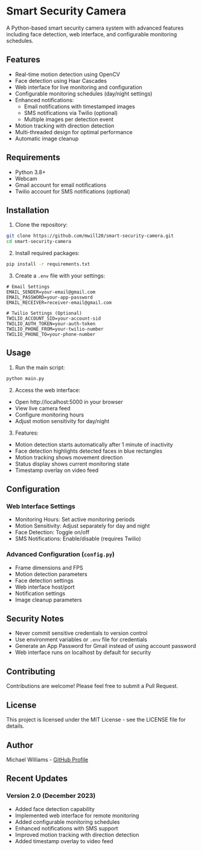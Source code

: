 # Smart Security Camera

A Python-based smart security camera system with advanced features including face detection, web interface, and configurable monitoring schedules.

## Features

- Real-time motion detection using OpenCV
- Face detection using Haar Cascades
- Web interface for live monitoring and configuration
- Configurable monitoring schedules (day/night settings)
- Enhanced notifications:
  - Email notifications with timestamped images
  - SMS notifications via Twilio (optional)
  - Multiple images per detection event
- Motion tracking with direction detection
- Multi-threaded design for optimal performance
- Automatic image cleanup

## Requirements

- Python 3.8+
- Webcam
- Gmail account for email notifications
- Twilio account for SMS notifications (optional)

## Installation

1. Clone the repository:
```bash
git clone https://github.com/mwill20/smart-security-camera.git
cd smart-security-camera
```

2. Install required packages:
```bash
pip install -r requirements.txt
```

3. Create a `.env` file with your settings:
```env
# Email Settings
EMAIL_SENDER=your-email@gmail.com
EMAIL_PASSWORD=your-app-password
EMAIL_RECEIVER=receiver-email@gmail.com

# Twilio Settings (Optional)
TWILIO_ACCOUNT_SID=your-account-sid
TWILIO_AUTH_TOKEN=your-auth-token
TWILIO_PHONE_FROM=your-twilio-number
TWILIO_PHONE_TO=your-phone-number
```

## Usage

1. Run the main script:
```bash
python main.py
```

2. Access the web interface:
- Open http://localhost:5000 in your browser
- View live camera feed
- Configure monitoring hours
- Adjust motion sensitivity for day/night

3. Features:
- Motion detection starts automatically after 1 minute of inactivity
- Face detection highlights detected faces in blue rectangles
- Motion tracking shows movement direction
- Status display shows current monitoring state
- Timestamp overlay on video feed

## Configuration

### Web Interface Settings
- Monitoring Hours: Set active monitoring periods
- Motion Sensitivity: Adjust separately for day and night
- Face Detection: Toggle on/off
- SMS Notifications: Enable/disable (requires Twilio)

### Advanced Configuration (`config.py`)
- Frame dimensions and FPS
- Motion detection parameters
- Face detection settings
- Web interface host/port
- Notification settings
- Image cleanup parameters

## Security Notes

- Never commit sensitive credentials to version control
- Use environment variables or `.env` file for credentials
- Generate an App Password for Gmail instead of using account password
- Web interface runs on localhost by default for security

## Contributing

Contributions are welcome! Please feel free to submit a Pull Request.

## License

This project is licensed under the MIT License - see the LICENSE file for details.

## Author

Michael Williams - [GitHub Profile](https://github.com/mwill20)

## Recent Updates

### Version 2.0 (December 2023)
- Added face detection capability
- Implemented web interface for remote monitoring
- Added configurable monitoring schedules
- Enhanced notifications with SMS support
- Improved motion tracking with direction detection
- Added timestamp overlay to video feed
